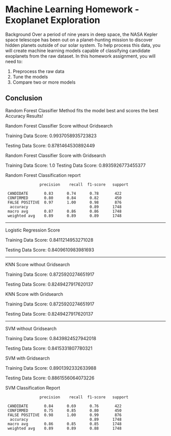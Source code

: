 # Machine Learning Homework - Exoplanet Exploration
Background
Over a period of nine years in deep space, the NASA Kepler space telescope has been out on a planet-hunting mission to discover hidden planets outside of our solar system.
To help process this data, you will create machine learning models capable of classifying candidate exoplanets from the raw dataset.
In this homework assignment, you will need to:
1. Preprocess the raw data
2. Tune the models
3. Compare two or more models

Conclusion
-------------
Random Forest Classifier Method fits the model best and scores the best Accuracy Results!

Random Forest Classifier Score without Gridsearch

Training Data Score: 0.9937058935723823

Testing Data Score: 0.8781464530892449

Random Forest Classifier Score with Gridsearch

Training Data Score: 1.0
Testing Data Score: 0.8935926773455377

Random Forest Classification report

                   precision    recall  f1-score   support

     CANDIDATE       0.83      0.74      0.78       422
     CONFIRMED       0.80      0.84      0.82       450
     FALSE POSITIVE  0.97      1.00      0.98       876
      accuracy                           0.89      1748
     macro avg       0.87      0.86      0.86      1748
     weighted avg    0.89      0.89      0.89      1748

-----------------------------------------------------------------------------------------


Logistic Regression Score

Training Data Score: 0.8411214953271028

Testing Data Score: 0.8409610983981693

-----------------------------------------------------------------------------------------

KNN Score without Gridsearch

Training Data Score: 0.8725920274651917

Testing Data Score: 0.8249427917620137

KNN Score with Gridsearch

Training Data Score: 0.8725920274651917

Testing Data Score: 0.8249427917620137

------------------------------------------------------------------------------------------
SVM without Gridsearch

Training Data Score: 0.8439824527942018

Testing Data Score: 0.8415331807780321

SVM with Gridsearch

Training Data Score: 0.8901392332633988

Testing Data Score: 0.8861556064073226

SVM Classification Report

                   precision    recall  f1-score   support

     CANDIDATE       0.84      0.69      0.76       422
     CONFIRMED       0.75      0.85      0.80       450
     FALSE POSITIVE  0.98      1.00      0.99       876
      accuracy                           0.89      1748
     macro avg       0.86      0.85      0.85      1748
     weighted avg    0.89      0.89      0.88      1748

